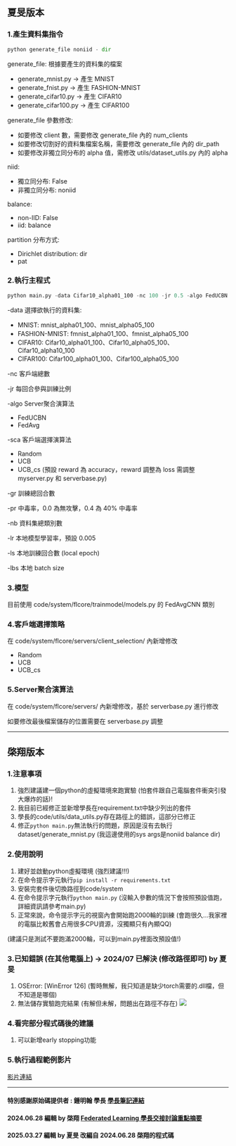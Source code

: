## 夏旻版本
### 1.產生資料集指令
```python
python generate_file noniid - dir 
```
generate_file: 根據要產生的資料集的檔案
- generate_mnist.py -> 產生 MNIST
- generate_fnist.py -> 產生 FASHION-MNIST
- generate_cifar10.py -> 產生 CIFAR10
- generate_cifar100.py -> 產生 CIFAR100

generate_file 參數修改:
- 如要修改 client 數，需要修改 generate_file 內的 num_clients
- 如要修改切割好的資料集檔案名稱，需要修改 generate_file 內的 dir_path
- 如要修改非獨立同分布的 alpha 值，需修改 utils/dataset_utils.py 內的 alpha

niid: 
- 獨立同分布: False
- 非獨立同分布: noniid

balance:
- non-IID: False
- iid: balance

partition 分布方式:
- Dirichlet distribution: dir
- pat

### 2.執行主程式
```python
python main.py -data Cifar10_alpha01_100 -nc 100 -jr 0.5 -algo FedUCBN -sca UCB -gr 499 -pr 0.4 -nb 10
```

\-data 選擇欲執行的資料集:
- MNIST: mnist_alpha01_100、mnist_alpha05_100
- FASHION-MNIST: fmnist_alpha01_100、fmnist_alpha05_100
- CIFAR10: Cifar10_alpha01_100、Cifar10_alpha05_100、Cifar10_alpha10_100
- CIFAR100: Cifar100_alpha01_100、Cifar100_alpha05_100

\-nc 客戶端總數

\-jr 每回合參與訓練比例

\-algo Server聚合演算法
- FedUCBN
- FedAvg

\-sca 客戶端選擇演算法
- Random
- UCB
- UCB_cs (預設 reward 為 accuracy，reward 調整為 loss 需調整 myserver.py 和 serverbase.py)

\-gr 訓練總回合數

\-pr 中毒率，0.0 為無攻擊，0.4 為 40% 中毒率

\-nb 資料集總類別數

\-lr 本地模型學習率，預設 0.005

\-ls 本地訓練回合數 (local epoch)

\-lbs 本地 batch size

### 3.模型
目前使用 code/system/flcore/trainmodel/models.py 的 FedAvgCNN 類別

### 4.客戶端選擇策略
在 code/system/flcore/servers/client_selection/ 內新增修改
- Random
- UCB
- UCB_cs

### 5.Server聚合演算法
在 code/system/flcore/servers/ 內新增修改，基於 serverbase.py 進行修改

如要修改最後檔案儲存的位置需要在 serverbase.py 調整


****
## 棨翔版本
### 1.注意事項

1. 強烈建議建一個python的虛擬環境來跑實驗 (怕套件跟自己電腦套件衝突引發大爆炸的話)!
2. 我目前已經修正並新增學長在requirement.txt中缺少列出的套件
3. 學長的code/utils/data_utils.py存在路徑上的錯誤，這部分已修正
4. 修正`python main.py`無法執行的問題，原因是沒有去執行dataset/generate_mnist.py (我這邊使用的sys args是noniid balance dir)

### 2.使用說明

1. 建好並啟動python虛擬環境 (強烈建議!!!)
2. 在命令提示字元執行`pip install -r requirements.txt`
3. 安裝完套件後切換路徑到code/system
4. 在命令提示字元執行`python main.py` (沒輸入參數的情況下會按照預設值跑，詳細資訊請參考main.py)
5. 正常來說，命令提示字元的視窗內會開始跑2000輪的訓練 (會跑很久...我家裡的電腦比較舊會占用很多CPU資源，沒獨顯只有內顯QQ)

(建議只是測試不要跑滿2000輪，可以到main.py裡面改預設值!)

### 3.已知錯誤 (在其他電腦上) -> 2024/07 已解決 (修改路徑即可) by 夏旻

1. OSError: [WinError 126] (暫時無解，我只知道是缺少torch需要的.dll檔，但不知道是哪個)
2. 無法儲存實驗跑完結果 (有解但未解，問題出在路徑不存在)
![](https://i.imgur.com/y7oxlVR.png)

### 4.看完部分程式碼後的建議

1. 可以新增early stopping功能

### 5.執行過程範例影片

[影片連結](https://www.youtube.com/embed/GGPfxRIfAWY?si=wSSsqsiAZZHvhKOK)

---

#### 特別感謝原始碼提供者 : 鍾明翰 學長 [學長筆記連結](https://hackmd.io/XyJWVGecSRWu4jn0haT8mg)
#### 2024.06.28 編輯 by 棨翔 [Federated Learning 學長交接討論重點摘要](https://hackmd.io/@qixiang1009/BkubNnkj6)
#### 2025.03.27 編輯 by 夏旻 改編自 2024.06.28 棨翔的程式碼

